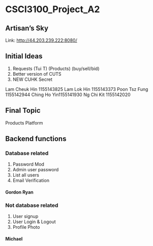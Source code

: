 # CSCI3100_Project_A2

## Artisan’s Sky
Link: http://44.203.239.222:8080/

## Initial Ideas
1. Requests (Tui T) (Products) (buy/sell/bid)
2. Better version of CUTS
3. NEW CUHK Secret

>>>>>>>
Lam Cheuk Hin 1155143825
Lam Lok Hin 1155143373
Poon Tsz Fung 1155142944
Ching Ho Yin1155141930
Ng Chi Kit 1155142020

## Final Topic
Products Platform

## Backend functions
### Database related
1. Password Mod
2. Admin user password
3. List all users
4. Email Verification
#### Gordon Ryan
### Not database related
1. User signup
2. User Login & Logout
3. Profile Photo
#### Michael
